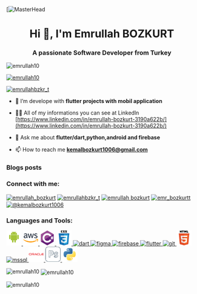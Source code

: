[![MasterHead](https://media.licdn.com/dms/image/D4D16AQHpcr0sRgPHpA/profile-displaybackgroundimage-shrink_350_1400/0/1703240628871?e=1725494400&v=beta&t=bW6wRlEcS5ByQdcO8FDbRGys_amtWXzebwtgm_j-umc)
<h1 align="center">Hi 👋, I'm Emrullah BOZKURT</h1>
<h3 align="center">A passionate Software Developer from Turkey</h3>

<p align="left"> <img src="https://komarev.com/ghpvc/?username=emrullah10&label=Profile%20views&color=0e75b6&style=flat" alt="emrullah10" /> </p>

<p align="left"> <a href="https://github.com/ryo-ma/github-profile-trophy"><img src="https://github-profile-trophy.vercel.app/?username=emrullah10" alt="emrullah10" /></a> </p>

<p align="left"> <a href="https://twitter.com/emrullahbzkr_t" target="blank"><img src="https://img.shields.io/twitter/follow/emrullahbzkr_t?logo=twitter&style=for-the-badge" alt="emrullahbzkr_t" /></a> </p>

- 🌱 I’m develope with **flutter projects with mobil application**

- 👨‍💻 All of my informations you can see at Linkedln [https://www.linkedin.com/in/emrullah-bozkurt-3190a622b/](https://www.linkedin.com/in/emrullah-bozkurt-3190a622b/)

- 💬 Ask me about **flutter/dart,python,android and firebase**

- 📫 How to reach me **kemalbozkurt1006@gmail.com**

### Blogs posts
<!-- BLOG-POST-LIST:START -->
<!-- BLOG-POST-LIST:END -->

<h3 align="left">Connect with me:</h3>
<p align="left">
<a href="https://dev.to/emrullah_bozkurt" target="blank"><img align="center" src="https://raw.githubusercontent.com/rahuldkjain/github-profile-readme-generator/master/src/images/icons/Social/devto.svg" alt="emrullah_bozkurt" height="30" width="40" /></a>
<a href="https://twitter.com/emrullahbzkr_t" target="blank"><img align="center" src="https://raw.githubusercontent.com/rahuldkjain/github-profile-readme-generator/master/src/images/icons/Social/twitter.svg" alt="emrullahbzkr_t" height="30" width="40" /></a>
<a href="https://linkedin.com/in/emrullah bozkurt" target="blank"><img align="center" src="https://raw.githubusercontent.com/rahuldkjain/github-profile-readme-generator/master/src/images/icons/Social/linked-in-alt.svg" alt="emrullah bozkurt" height="30" width="40" /></a>
<a href="https://instagram.com/emr_bozkurtt" target="blank"><img align="center" src="https://raw.githubusercontent.com/rahuldkjain/github-profile-readme-generator/master/src/images/icons/Social/instagram.svg" alt="emr_bozkurtt" height="30" width="40" /></a>
<a href="https://medium.com/@kemalbozkurt1006" target="blank"><img align="center" src="https://raw.githubusercontent.com/rahuldkjain/github-profile-readme-generator/master/src/images/icons/Social/medium.svg" alt="@kemalbozkurt1006" height="30" width="40" /></a>
</p>

<h3 align="left">Languages and Tools:</h3>
<p align="left"> <a href="https://developer.android.com" target="_blank" rel="noreferrer"> <img src="https://raw.githubusercontent.com/devicons/devicon/master/icons/android/android-original-wordmark.svg" alt="android" width="40" height="40"/> </a> <a href="https://aws.amazon.com" target="_blank" rel="noreferrer"> <img src="https://raw.githubusercontent.com/devicons/devicon/master/icons/amazonwebservices/amazonwebservices-original-wordmark.svg" alt="aws" width="40" height="40"/> </a> <a href="https://www.w3schools.com/cs/" target="_blank" rel="noreferrer"> <img src="https://raw.githubusercontent.com/devicons/devicon/master/icons/csharp/csharp-original.svg" alt="csharp" width="40" height="40"/> </a> <a href="https://www.w3schools.com/css/" target="_blank" rel="noreferrer"> <img src="https://raw.githubusercontent.com/devicons/devicon/master/icons/css3/css3-original-wordmark.svg" alt="css3" width="40" height="40"/> </a> <a href="https://dart.dev" target="_blank" rel="noreferrer"> <img src="https://www.vectorlogo.zone/logos/dartlang/dartlang-icon.svg" alt="dart" width="40" height="40"/> </a> <a href="https://www.figma.com/" target="_blank" rel="noreferrer"> <img src="https://www.vectorlogo.zone/logos/figma/figma-icon.svg" alt="figma" width="40" height="40"/> </a> <a href="https://firebase.google.com/" target="_blank" rel="noreferrer"> <img src="https://www.vectorlogo.zone/logos/firebase/firebase-icon.svg" alt="firebase" width="40" height="40"/> </a> <a href="https://flutter.dev" target="_blank" rel="noreferrer"> <img src="https://www.vectorlogo.zone/logos/flutterio/flutterio-icon.svg" alt="flutter" width="40" height="40"/> </a> <a href="https://git-scm.com/" target="_blank" rel="noreferrer"> <img src="https://www.vectorlogo.zone/logos/git-scm/git-scm-icon.svg" alt="git" width="40" height="40"/> </a> <a href="https://www.w3.org/html/" target="_blank" rel="noreferrer"> <img src="https://raw.githubusercontent.com/devicons/devicon/master/icons/html5/html5-original-wordmark.svg" alt="html5" width="40" height="40"/> </a> <a href="https://www.microsoft.com/en-us/sql-server" target="_blank" rel="noreferrer"> <img src="https://www.svgrepo.com/show/303229/microsoft-sql-server-logo.svg" alt="mssql" width="40" height="40"/> </a> <a href="https://www.oracle.com/" target="_blank" rel="noreferrer"> <img src="https://raw.githubusercontent.com/devicons/devicon/master/icons/oracle/oracle-original.svg" alt="oracle" width="40" height="40"/> </a> <a href="https://www.photoshop.com/en" target="_blank" rel="noreferrer"> <img src="https://raw.githubusercontent.com/devicons/devicon/master/icons/photoshop/photoshop-line.svg" alt="photoshop" width="40" height="40"/> </a> <a href="https://www.python.org" target="_blank" rel="noreferrer"> <img src="https://raw.githubusercontent.com/devicons/devicon/master/icons/python/python-original.svg" alt="python" width="40" height="40"/> </a> </p>

<p><img align="left" src="https://github-readme-stats.vercel.app/api/top-langs?username=emrullah10&show_icons=true&locale=en&layout=compact" alt="emrullah10" /></p>

<p>&nbsp;<img align="center" src="https://github-readme-stats.vercel.app/api?username=emrullah10&show_icons=true&locale=en" alt="emrullah10" /></p>

<p><img align="center" src="https://github-readme-streak-stats.herokuapp.com/?user=emrullah10&" alt="emrullah10" /></p>
